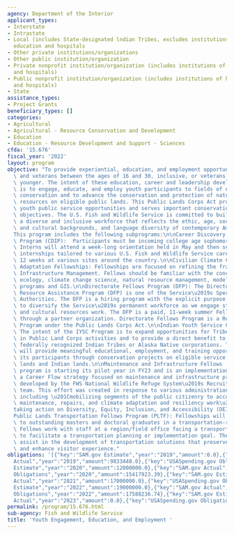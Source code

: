 ```yaml
---
agency: Department of the Interior
applicant_types:
- Interstate
- Intrastate
- Local (includes State-designated lndian Tribes, excludes institutions of higher
  education and hospitals
- Other private institutions/organizations
- Other public institution/organization
- Private nonprofit institution/organization (includes institutions of higher education
  and hospitals)
- Public nonprofit institution/organization (includes institutions of higher education
  and hospitals)
- State
assistance_types:
- Project Grants
beneficiary_types: []
categories:
- Agricultural
- Agricultural - Resource Conservation and Development
- Education
- Education - Resource Development and Support - Sciences
cfda: '15.676'
fiscal_year: '2022'
layout: program
objective: "To provide experiential, education, and employment opportunities for youth\
  \ and veterans between the ages of 16 and 30, inclusive, or veterans aged 35 or\
  \ younger. The intent of these education, career and leadership development programs\
  \ is to engage, educate, and employ youth participants to fields of natural resource\
  \ conservation and to advance the conservation and protection of natural and cultural\
  \ resources on eligible public lands. This Public Lands Corps Act program expands\
  \ youth public service opportunities and serves important conservation and societal\
  \ objectives. The U.S. Fish and Wildlife Service is committed to building and retaining\
  \ a diverse and inclusive workforce that reflects the ethic, age, socioeconomic\
  \ and cultural backgrounds, and language diversity of contemporary America.\n\n\
  This program includes the following subprograms:\n\nCareer Discovery Internship\
  \ Program (CDIP):  Participants must be incoming college age sophomores and juniors.\
  \ Interns will attend a week-long orientation held in May and then serve in summer\
  \ internships tailored to various U.S. Fish and Wildlife Service career tracks for\
  \ 12 weeks at various sites around the country.\n\nCivilian Climate Corps (CCC)/Climate\
  \ Adaptation Fellowships: Fellowships are focused on refining the framework of Climate-smart\
  \ Infrastructure Management. Fellows should be familiar with the concepts of landscape\
  \ ecology, climate change science, natural resource management, modeling or statistical\
  \ programs and GIS.\n\nDirectorate Fellows Program (DFP): The Directorate Fellows\
  \ Resource Assistance Program (DFP) is one of the Service\u2019s Special Hiring\
  \ Authorities. The DFP is a hiring program with the explicit purpose, as legislated,\
  \ to diversify the Service\u2019s permanent workforce as we engage students in natural\
  \ and cultural resources work. The DFP is a paid, 11-week summer Fellowship administered\
  \ through a partner organization. Directorate Fellows Program is a Resource Assistant\
  \ Program under the Public Lands Corps Act.\n\nIndian Youth Service Corps (IYSC):\
  \ The intent of the IYSC Program is to expand opportunities for Tribes to participate\
  \ in Public Land Corps activities and to provide a direct benefit to members of\
  \ federally recognized Indian Tribes or Alaska Native corporations. The IYSC Program\
  \ will provide meaningful educational, employment, and training opportunities to\
  \ its participants through conservation projects on eligible service land - public\
  \ lands and Indian lands.\n\nMaintenance and Infrastructure Fellows (MIFP): This\
  \ program is starting its pilot year in FY23 and is an implementation action of\
  \ a Career Flow strategy focused on maintenance and infrastructure professionals\
  \ developed by the FWS National Wildlife Refuge System\u2019s Recruit Train Retain\
  \ team. This effort was created in response to various administration priorities\
  \ including \u201Cmobilizing segments of the public citizenry to accomplish deferred\
  \ maintenance, repairs, and climate adaptation and resiliency work\u201D and \u201C\
  taking action on Diversity, Equity, Inclusion, and Accessibility (DEIA).\u201D\n\
  Public Lands Transportation Fellows Program (PLTF): Fellowships will be provided\
  \ to outstanding masters and doctoral graduates in a transportation-related field.\
  \ Fellows work with staff at a region/field office facing a transportation issue\
  \ to facilitate a transportation planning or implementation goal. The assigned projects\
  \ assist in the development of transportation solutions that preserve valuable resources\
  \ and enhance visitor experience."
obligations: '[{"key":"SAM.gov Estimate","year":"2019","amount":0.0},{"key":"SAM.gov
  Actual","year":"2019","amount":9833448.0},{"key":"USASpending.gov Obligations","year":"2019","amount":9999965.6},{"key":"SAM.gov
  Estimate","year":"2020","amount":12000000.0},{"key":"SAM.gov Actual","year":"2020","amount":15300000.0},{"key":"USASpending.gov
  Obligations","year":"2020","amount":15417923.39},{"key":"SAM.gov Estimate","year":"2021","amount":18000000.0},{"key":"SAM.gov
  Actual","year":"2021","amount":17000000.0},{"key":"USASpending.gov Obligations","year":"2021","amount":16601178.11},{"key":"SAM.gov
  Estimate","year":"2022","amount":19000000.0},{"key":"SAM.gov Actual","year":"2022","amount":17648072.0},{"key":"USASpending.gov
  Obligations","year":"2022","amount":17588236.74},{"key":"SAM.gov Estimate","year":"2023","amount":19500000.0},{"key":"SAM.gov
  Actual","year":"2023","amount":0.0},{"key":"USASpending.gov Obligations","year":"2023","amount":20180116.2}]'
permalink: /program/15.676.html
sub-agency: Fish and Wildlife Service
title: 'Youth Engagement, Education, and Employment '
---
```


